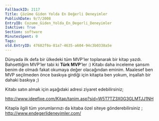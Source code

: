 ```yaml
---
FallbackID: 2117
Title: Çözüme Giden Yolda En Değerli Deneyimler
PublishDate: 9/7/2008
EntryID: Cozume_Giden_Yolda_En_Degerli_Deneyimler
IsActive: True
Section: software
MinutesSpent: 0
Tags: 
old.EntryID: 47682f9a-81a7-4635-a604-94c3b0338a5e
---
```

Dünyada ilk defa bir ülkedeki tüm MVP'ler toplanarak bir kitap yazdı.
Bahsettiğim MVP'ler tabi ki **Türk MVP**'ler :) Kitabı daha inceleme
şansım benim de olmadı fakat okumaya değer olacağından eminim. Maalesef
ben MVP seçilmeden önce baskıya girdiği için kitapta ben yokum, inşallah
bir dahaki baskıya ;)

Kitabı satın almak için aşağıdaki adresi ziyaret edebilirsiniz;

<http://www.ideefixe.com/Kitap/tanim.asp?sid=W5T7TZ3X0G3GLMTJJ1NH>

Kitapla ilgili tüm yorumlarınızı da kitaba özel siteye gönderebilirsiniz
; <http://www.endegerlideneyimler.com/> 


